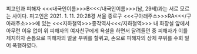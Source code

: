 피고인과 피해자 <<<내국인이름>>>B<<</내국인이름>>>(남, 29세)과는 서로 모르는 사이다.
피고인은 2021. 1. 11. 20:28경 서울 종로구 <<<구아래주소>>>RA<<</구아래주소>>>에 있는 <<<지하철역>>>종각역사<<</지하철역>>> 내 화장실 앞에서 아무런 이유 없이 위 피해자의 여자친구에게 욕설을 하면서 달려들던 중 피해자가 이를 제지하자 손톱으로 피해자의 얼굴 부위를 할퀴고, 손으로 피해자의 상체 부위를 수회 밀어 폭행하였다.